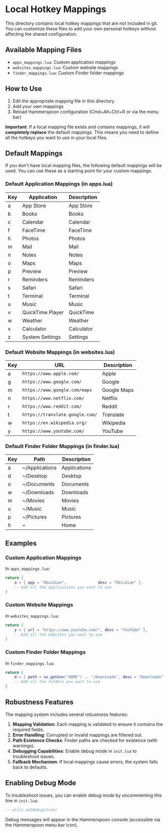 # Local Hotkey Mappings

This directory contains local hotkey mappings that are not included in git. You can customize these files to add your own personal hotkeys without affecting the shared configuration.

## Available Mapping Files

- `apps_mappings.lua`: Custom application mappings
- `websites_mappings.lua`: Custom website mappings
- `finder_mappings.lua`: Custom Finder folder mappings

## How to Use

1. Edit the appropriate mapping file in this directory
2. Add your own mappings
3. Reload Hammerspoon configuration (Cmd+Alt+Ctrl+R or via the menu bar)

**Important**: If a local mapping file exists and contains mappings, it will **completely replace** the default mappings. This means you need to define all the hotkeys you want to use in your local files.

## Default Mappings

If you don't have local mapping files, the following default mappings will be used. You can use these as a starting point for your custom mappings.

### Default Application Mappings (in apps.lua)

| Key | Application | Description |
|-----|-------------|-------------|
| a   | App Store   | App Store   |
| b   | Books       | Books       |
| c   | Calendar    | Calendar    |
| f   | FaceTime    | FaceTime    |
| h   | Photos      | Photos      |
| m   | Mail        | Mail        |
| n   | Notes       | Notes       |
| o   | Maps        | Maps        |
| p   | Preview     | Preview     |
| r   | Reminders   | Reminders   |
| s   | Safari      | Safari      |
| t   | Terminal    | Terminal    |
| u   | Music       | Music       |
| v   | QuickTime Player | QuickTime |
| w   | Weather     | Weather     |
| x   | Calculator  | Calculator  |
| z   | System Settings | Settings |

### Default Website Mappings (in websites.lua)

| Key | URL | Description |
|-----|-----|-------------|
| a   | `https://www.apple.com/` | Apple |
| g   | `https://www.google.com/` | Google |
| m   | `https://www.google.com/maps` | Google Maps |
| n   | `https://www.netflix.com/` | Netflix |
| r   | `https://www.reddit.com/` | Reddit |
| t   | `https://translate.google.com/` | Translate |
| w   | `https://en.wikipedia.org/` | Wikipedia |
| y   | `https://www.youtube.com/` | YouTube |

### Default Finder Folder Mappings (in finder.lua)

| Key | Path | Description |
|-----|------|-------------|
| a   | ~/Applications | Applications |
| d   | ~/Desktop | Desktop |
| o   | ~/Documents | Documents |
| w   | ~/Downloads | Downloads |
| m   | ~/Movies | Movies |
| u   | ~/Music | Music |
| p   | ~/Pictures | Pictures |
| h   | ~ | Home |

## Examples

### Custom Application Mappings

In `apps_mappings.lua`:

```lua
return {
    a = { app = "Obsidian",              desc = "Obsidian" },
    -- Add all the applications you want to use
}
```

### Custom Website Mappings

In `websites_mappings.lua`:

```lua
return {
    y = { url = "https://www.youtube.com/", desc = "YouTube" },
    -- Add all the websites you want to use
}
```

### Custom Finder Folder Mappings

In `finder_mappings.lua`:

```lua
return {
    d = { path = os.getenv("HOME") .. "/Downloads", desc = "Downloads" },
    -- Add all the folders you want to use
}
```

## Robustness Features

The mapping system includes several robustness features:

1. **Mapping Validation**: Each mapping is validated to ensure it contains the required fields.
2. **Error Handling**: Corrupted or invalid mappings are filtered out.
3. **Path Existence Checks**: Finder paths are checked for existence (with warnings).
4. **Debugging Capabilities**: Enable debug mode in `init.lua` to troubleshoot issues.
5. **Fallback Mechanism**: If local mappings cause errors, the system falls back to defaults.

## Enabling Debug Mode

To troubleshoot issues, you can enable debug mode by uncommenting this line in `init.lua`:

```lua
-- utils.setDebug(true)
```

Debug messages will appear in the Hammerspoon console (accessible via the Hammerspoon menu bar icon).

